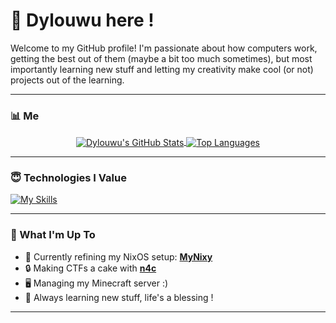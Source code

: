 # 🌸 Dylouwu here !

<p align="center">
  </p>

Welcome to my GitHub profile! I'm passionate about how computers work, getting the best out of them (maybe a bit too much sometimes), but most importantly learning new stuff and letting my creativity make cool (or not) projects out of the learning.

---

### 📊 Me

<p align="center">
  <a href="https://github.com/anuraghazra/github-readme-stats">
    <img align="center" src="https://github-readme-stats.vercel.app/api?username=Dylouwu&show_icons=true&theme=github_dark&rank_icon=github&count_private=true&hide_border=true" alt="Dylouwu's GitHub Stats"/>
  </a>
  <a href="https://github.com/anuraghazra/github-readme-stats">
    <img align="center" src="https://github-readme-stats.vercel.app/api/top-langs/?username=Dylouwu&layout=compact&theme=github_dark&hide_border=true&langs_count=8" alt="Top Languages"/>
 </a>
</p>

---

### 😇 Technologies I Value

<p align="left">
  <a href="https://skillicons.dev">
    <img src="https://skillicons.dev/icons?i=cmake,python,nix,windows,linux,bash,github,neovim" alt="My Skills"/>
    </a>
</p>

---

### 🌱 What I'm Up To

* 🔭 Currently refining my NixOS setup: **[MyNixy](https://github.com/Dylouwu/MyNixy)** 
* 🔒 Making CTFs a cake with **[n4c](https://github.com/nix4cyber/n4c)**
* 🖥️ Managing my Minecraft server :)
* 🤔 Always learning new stuff, life's a blessing !
---
